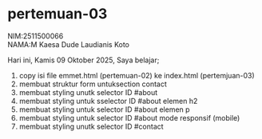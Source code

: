 # pertemuan-03

NIM:2511500066<br>
NAMA:M Kaesa Dude Laudianis Koto<br>

Hari ini, Kamis 09 Oktober 2025, Saya belajar;
<ol>
 <li>copy isi file emmet.html (pertemuan-02) ke index.html (pertemjuan-03)</li>
 <li>membuat struktur form untuksection contact</li>
 <li>membuat styling unutk selector ID #about</li>
 <li>membuat styling untuk sselector ID #about elemen h2</li>
 <li>membuat styling untuk selector ID #about elemen p</li>
 <li>membuat styling untuk selector ID #about mode responsif (mobile)</li>
  <li>membuat styling unutk selector ID #contact</li>

</ol>